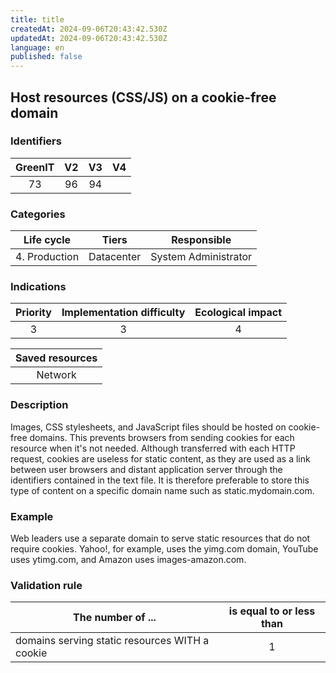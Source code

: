 ```yaml
---
title: title
createdAt: 2024-09-06T20:43:42.530Z
updatedAt: 2024-09-06T20:43:42.530Z
language: en
published: false
---
```

## Host resources (CSS/JS) on a cookie-free domain

### Identifiers

| GreenIT | V2  | V3  |  V4  |
|:-------:|:---:|:---:|:----:|
|   73    |  96 |  94 |      |

### Categories

|  Life cycle   |   Tiers    |     Responsible      |
|:-------------:|:----------:|:--------------------:|
| 4. Production | Datacenter | System Administrator |

### Indications

|      Priority      | Implementation difficulty | Ecological impact |
|:------------------:|:-------------------------:|:-----------------:|
|         3          |             3             |         4         |

|                      Saved resources                      |
|:---------------------------------------------------------:|
|                          Network                          |

### Description

Images, CSS stylesheets, and JavaScript files should be hosted on cookie-free domains. 
This prevents browsers from sending cookies for each resource when it's not needed. 
Although transferred with each HTTP request, cookies are useless for static content, as they are used as a link between 
user browsers and distant application server through the identifiers contained in the text file. 
It is therefore preferable to store this type of content on a specific domain name such as static.mydomain.com. 

### Example

Web leaders use a separate domain to serve static resources that do not require cookies. Yahoo!, for example, uses the yimg.com domain, YouTube uses ytimg.com, and Amazon uses images-amazon.com.

### Validation rule

| The number of ...                              | is equal to or less than |  
|------------------------------------------------|:------------------------:|
| domains serving static resources WITH a cookie |            1             |
